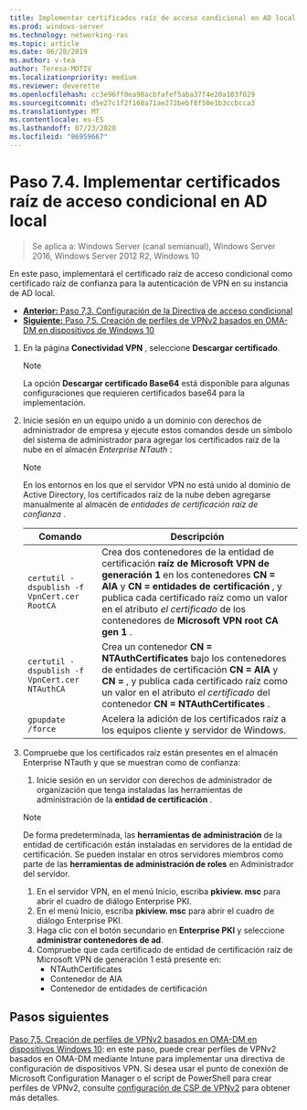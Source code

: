 ```yaml
---
title: Implementar certificados raíz de acceso condicional en AD local
ms.prod: windows-server
ms.technology: networking-ras
ms.topic: article
ms.date: 06/28/2019
ms.author: v-tea
author: Teresa-MOTIV
ms.localizationpriority: medium
ms.reviewer: deverette
ms.openlocfilehash: cc3e96ff0ea98acbfafef5aba37f4e20a103f029
ms.sourcegitcommit: d5e27c1f2f168a71ae272bebf8f50e1b3ccbcca3
ms.translationtype: MT
ms.contentlocale: es-ES
ms.lasthandoff: 07/23/2020
ms.locfileid: "86959667"
---
```

# <a name="step-74-deploy-conditional-access-root-certificates-to-on-premises-ad"></a>Paso 7.4. Implementar certificados raíz de acceso condicional en AD local

>Se aplica a: Windows Server (canal semianual), Windows Server 2016, Windows Server 2012 R2, Windows 10

En este paso, implementará el certificado raíz de acceso condicional como certificado raíz de confianza para la autenticación de VPN en su instancia de AD local.

- [**Anterior:** Paso 7,3. Configuración de la Directiva de acceso condicional](vpn-config-conditional-access-policy.md)
- [**Siguiente:** Paso 7,5. Creación de perfiles de VPNv2 basados en OMA-DM en dispositivos de Windows 10](vpn-create-oma-dm-based-vpnv2-profiles.md)

1. En la página **Conectividad VPN** , seleccione **Descargar certificado**.

   >[!NOTE]
   >La opción **Descargar certificado Base64** está disponible para algunas configuraciones que requieren certificados base64 para la implementación.

2. Inicie sesión en un equipo unido a un dominio con derechos de administrador de empresa y ejecute estos comandos desde un símbolo del sistema de administrador para agregar los certificados raíz de la nube en el almacén *Enterprise NTauth* :

   >[!NOTE]
   >En los entornos en los que el servidor VPN no está unido al dominio de Active Directory, los certificados raíz de la nube deben agregarse manualmente al almacén de _entidades de certificación raíz de confianza_ .

   | Comando | Descripción |
   | --- | --- |
   | `certutil -dspublish -f VpnCert.cer RootCA` | Crea dos contenedores de la entidad de certificación **raíz de Microsoft VPN de generación 1** en los contenedores **CN = AIA** y **CN = entidades de certificación** , y publica cada certificado raíz como un valor en el atributo _el certificado_ de los contenedores de **Microsoft VPN root CA gen 1** . |
   | `certutil -dspublish -f VpnCert.cer NTAuthCA` | Crea un contenedor **CN = NTAuthCertificates** bajo los contenedores de entidades de certificación **CN = AIA** y **CN =** , y publica cada certificado raíz como un valor en el atributo _el certificado_ del contenedor **CN = NTAuthCertificates** . |
   | `gpupdate /force` | Acelera la adición de los certificados raíz a los equipos cliente y servidor de Windows. |

3. Compruebe que los certificados raíz están presentes en el almacén Enterprise NTauth y que se muestran como de confianza:
   1. Inicie sesión en un servidor con derechos de administrador de organización que tenga instaladas las herramientas de administración de la **entidad de certificación** .

   >[!NOTE]
   >De forma predeterminada, las **herramientas de administración** de la entidad de certificación están instaladas en servidores de la entidad de certificación. Se pueden instalar en otros servidores miembros como parte de las **herramientas de administración de roles** en Administrador del servidor.

   1. En el servidor VPN, en el menú Inicio, escriba **pkiview. msc** para abrir el cuadro de diálogo Enterprise PKI.
   1. En el menú Inicio, escriba **pkiview. msc** para abrir el cuadro de diálogo Enterprise PKI.
   1. Haga clic con el botón secundario en **Enterprise PKI** y seleccione **administrar contenedores de ad**.
   1. Compruebe que cada certificado de entidad de certificación raíz de Microsoft VPN de generación 1 está presente en:
      - NTAuthCertificates
      - Contenedor de AIA
      - Contenedor de entidades de certificación

## <a name="next-steps"></a>Pasos siguientes

[Paso 7,5. Creación de perfiles de VPNv2 basados en OMA-DM en dispositivos Windows 10](vpn-create-oma-dm-based-vpnv2-profiles.md): en este paso, puede crear perfiles de VPNv2 basados en OMA-DM mediante Intune para implementar una directiva de configuración de dispositivos VPN. Si desea usar el punto de conexión de Microsoft Configuration Manager o el script de PowerShell para crear perfiles de VPNv2, consulte [configuración de CSP de VPNv2](/windows/client-management/mdm/vpnv2-csp) para obtener más detalles.
